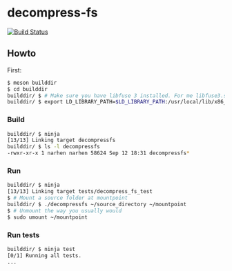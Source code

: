 # decompress-fs
[![Build Status](https://travis-ci.org/narhen/decompress-fs.svg?branch=master)](https://travis-ci.org/narhen/decompress-fs)

## Howto

First:
```bash
$ meson builddir
$ cd builddir
builddir/ $ # Make sure you have libfuse 3 installed. For me libfuse3.so is located in `/usr/local/lib/x86_64-linux-gnu`
builddir/ $ export LD_LIBRARY_PATH=$LD_LIBRARY_PATH:/usr/local/lib/x86_64-linux-gnu
```

### Build
```bash
builddir/ $ ninja
[13/13] Linking target decompressfs
builddir/ $ ls -l decompressfs
-rwxr-xr-x 1 narhen narhen 58624 Sep 12 18:31 decompressfs*
```

### Run
```bash
builddir/ $ ninja
[13/13] Linking target tests/decompress_fs_test
$ # Mount a source folder at mountpoint
builddir/ $ ./decompressfs ~/source_directory ~/mountpoint
$ # Unmount the way you usually would
$ sudo umount ~/mountpoint
```

### Run tests
```bash
builddir/ $ ninja test
[0/1] Running all tests.
...
```
